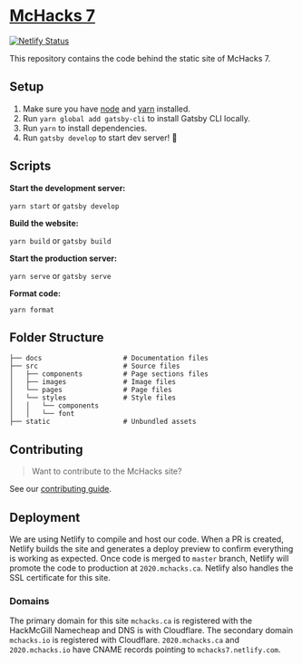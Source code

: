 # [McHacks 7](https://2020.mchacks.ca)

[![Netlify Status](https://api.netlify.com/api/v1/badges/29fc0619-7608-47de-8105-727d647ba4aa/deploy-status)](https://app.netlify.com/sites/mchacks7/deploys)

This repository contains the code behind the static site of McHacks 7.

## Setup

1. Make sure you have [node](https://nodejs.org/en/) and [yarn](https://yarnpkg.com/lang/en/) installed.
2. Run `yarn global add gatsby-cli` to install Gatsby CLI locally.
3. Run `yarn` to install dependencies.
4. Run `gatsby develop` to start dev server! 🚀

## Scripts

**Start the development server:**

`yarn start` or `gatsby develop`

**Build the website:**

`yarn build` or `gatsby build`

**Start the production server:**

`yarn serve` or `gatsby serve`

**Format code:**

`yarn format`

## Folder Structure

    ├── docs                    # Documentation files
    ├── src                     # Source files
    │   ├── components          # Page sections files
    │   ├── images              # Image files
    │   └── pages               # Page files
    │   └── styles              # Style files
    │   │   └── components
    │   │   └── font
    ├── static                  # Unbundled assets

## Contributing

> Want to contribute to the McHacks site?

See our [contributing guide](https://github.com/hackmcgill/mchacks7/blob/develop/docs/CONTRIBUTING.md).

## Deployment

We are using Netlify to compile and host our code. When a PR is created, Netlify builds the site and generates a deploy preview to confirm everything is working as expected. Once code is merged to `master` branch, Netlify will promote the code to production at `2020.mchacks.ca`. Netlify also handles the SSL certificate for this site.

### Domains

The primary domain for this site `mchacks.ca` is registered with the HackMcGill Namecheap and DNS is with Cloudflare. The secondary domain `mchacks.io` is registered with Cloudflare. `2020.mchacks.ca` and `2020.mchacks.io` have CNAME records pointing to `mchacks7.netlify.com`.
